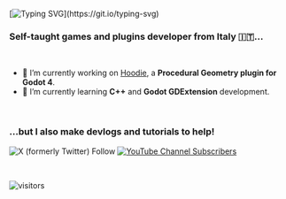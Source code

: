 [![Typing SVG](https://readme-typing-svg.demolab.com?font=Fira+Code&weight=600&size=40&pause=1000&color=0FC5C0&random=false&width=500&height=80&lines=Hi+there+%F0%9F%91%8B;Green+Crow+Dev+here!)](https://git.io/typing-svg)

<h3>Self-taught games and plugins developer from Italy 🇮🇹...</h3>

<br>

- 🔭 I’m currently working on [Hoodie](https://github.com/GreenCrowDev/hoodie), a **Procedural Geometry plugin for Godot 4**.
- 🌱 I’m currently learning **C++** and **Godot GDExtension** development.

<br>

<h3>...but I also make devlogs and tutorials to help!</h3>

![X (formerly Twitter) Follow](https://img.shields.io/twitter/follow/:GreenCrowDev)
<a href="https://www.youtube.com/channel/UCGNcjhU_UiU4PKW3Ib2sg6g" target="_blank">
  <img alt="YouTube Channel Subscribers" src="https://img.shields.io/youtube/channel/subscribers/UCGNcjhU_UiU4PKW3Ib2sg6g?link=https%3A%2F%2Fwww.youtube.com%2Fchannel%2FUCGNcjhU_UiU4PKW3Ib2sg6g">
</a>

<div align="left">

</div>

<br>

![visitors](https://visitor-badge.laobi.icu/badge?page_id=GreenCrowDev.GreenCrowDev)

<!--
**GreenCrowDev/GreenCrowDev** is a ✨ _special_ ✨ repository because its `README.md` (this file) appears on your GitHub profile.

Here are some ideas to get you started:

- 🔭 I’m currently working on ...
- 🌱 I’m currently learning ...
- 👯 I’m looking to collaborate on ...
- 🤔 I’m looking for help with ...
- 💬 Ask me about ...
- 📫 How to reach me: ...
- 😄 Pronouns: ...
- ⚡ Fun fact: ...
-->
